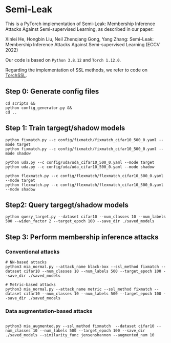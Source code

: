 # Semi-Leak

This is a PyTorch implementation of Semi-Leak: Membership Inference Attacks Against Semi-supervised Learning, as described in our paper:

Xinlei He, Hongbin Liu, Neil Zhenqiang Gong, Yang Zhang: Semi-Leak: Membership Inference Attacks Against Semi-supervised Learning (ECCV 2022)

Our code is based on `Python 3.8.12` and `Torch 1.12.0`.

Regarding the implementation of SSL methods, we refer to code on [TorchSSL](https://github.com/TorchSSL/TorchSSL).

## Step 0: Generate config files
```
cd scripts &&
python config_generator.py &&
cd ..  

```

## Step 1: Train targegt/shadow models
```
python fixmatch.py --c config/fixmatch/fixmatch_cifar10_500_0.yaml --mode target
python fixmatch.py --c config/fixmatch/fixmatch_cifar10_500_0.yaml --mode shadow

python uda.py --c config/uda/uda_cifar10_500_0.yaml --mode target
python uda.py --c config/uda/uda_cifar10_500_0.yaml --mode shadow

python flexmatch.py --c config/flexmatch/flexmatch_cifar10_500_0.yaml --mode target
python flexmatch.py --c config/flexmatch/flexmatch_cifar10_500_0.yaml --mode shadow
```

## Step2: Query targegt/shadow models
```
python query_target.py --dataset cifar10 --num_classes 10 --num_labels 500 --widen_factor 2 --target_epoch 100 --save_dir ./saved_models 
```

## Step 3: Perform membership inference attacks
###  Conventional attacks
```
# NN-based attacks
python3 mia_normal.py --attack_name black-box --ssl_method fixmatch --dataset cifar10 --num_classes 10 --num_labels 500 --target_epoch 100 --save_dir ./saved_models

# Metric-based attacks
python3 mia_normal.py --attack_name metric --ssl_method fixmatch --dataset cifar10 --num_classes 10 --num_labels 500 --target_epoch 100 --save_dir ./saved_models

```

### Data augmentation-based attacks
```

python3 mia_augmented.py --ssl_method fixmatch  --dataset cifar10 --num_classes 10 --num_labels 500 --target_epoch 100 --save_dir ./saved_models --similarity_func jensenshannon --augmented_num 10

```
